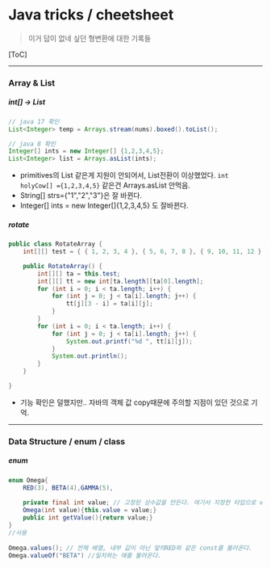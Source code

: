 # Java tricks / cheetsheet

> 이거 답이 없네 싶던 형변환에 대한 기록들

[ToC]



---
### Array & List
##### int[] -> List<Integer>
```java
// java 17 확인 
List<Integer> temp = Arrays.stream(nums).boxed().toList();

// java 8 확인
Integer[] ints = new Integer[] {1,2,3,4,5};
List<Integer> list = Arrays.asList(ints);    
```
- primitives의 List<int> 같은게 지원이 안되어서, List전환이 이상했었다. `int holyCow[] ={1,2,3,4,5}` 같은건 Arrays.asList 안먹음.
- String[] strs={"1","2","3"}은 잘 바뀐다.
- Integer[] ints = new Integer[]{1,2,3,4,5} 도 잘바뀐다.  
    

##### rotate
```java
public class RotateArray {
    int[][] test = { { 1, 2, 3, 4 }, { 5, 6, 7, 8 }, { 9, 10, 11, 12 }, { 13, 14, 15, 16 } };

    public RotateArray() {
        int[][] ta = this.test;
        int[][] tt = new int[ta.length][ta[0].length];
        for (int i = 0; i < ta.length; i++) {
            for (int j = 0; j < ta[i].length; j++) {
                tt[j][3 - i] = ta[i][j];
            }
        }
        for (int i = 0; i < ta.length; i++) {
            for (int j = 0; j < ta[i].length; j++) {
                System.out.printf("%d ", tt[i][j]);
            }
            System.out.println();
        }
    }

}
```
- 기능 확인은 덜했지만.. 자바의 객체 값 copy때문에 주의할 지점이 있던 것으로 기억. 

    
--- 
### Data Structure / enum / class

##### enum
```java
enum Omega{
    RED(3), BETA(4),GAMMA(5),
    
    private final int value; // 고정된 상수값을 만든다. 여기서 지정한 타입으로 value 설정 가능
    Omega(int value){this.value = value;}
    public int getValue(){return value;}
}
//사용
    
Omega.values(); // 전체 배열, 내부 값이 아닌 앞의RED와 같은 const를 불러온다.
Omega.valueOf("BETA") //일치하는 애를 불러온다.
```
    
    
